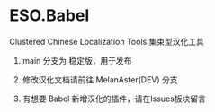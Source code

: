 # ESO.Babel
 Clustered Chinese Localization Tools
 集束型汉化工具

1) main 分支为 稳定版，用于发布
  
2) 修改汉化文档请前往 MelanAster(DEV) 分支
  
3) 有想要 Babel 新增汉化的插件，请在Issues板块留言
